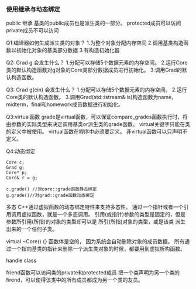 ### 使用继承与动态绑定

public 继承
基类的public成员也是派生类的一部分。
protected成员可以访问
private成员不可以访问


Q1:编译器如何生成派生类的对象？
1.为整个对象分配内存空间
2.调用基类构造函数以初始化对象的基类部分数据
3.有构造初始化器

Q2: Grad g 会发生什么？
1.分配可以存储5个数据元素的内存空间。
2.运行Core类的默认构造函数对g对象的Core类部分数据成员进行初始化。
3.调用Grad的默认构造函数。

Q3: Grad g(cin) 会发生什么？
1.分配可以存储5个数据元素的内存空间。
2.运行Core类的默认构造函数。
3.调用Grad(std::istream& is)构造函数为name，midterm，final和homework成员数据进行初始化。


Q3:virtual函数
grade是virtual函数，可以保证compare_grades函数执行时，将由参数的实际类型来决定调用基类or派生类的grade函数。
virtual关键字只能在类的定义中被使用。
virtual函数在程序中必须要定义。
非virtual函数可以只声明不定义。


Q4:动态绑定
```
Core c;
Grad g;
Core* p;
Core& r = g;

c.grade() //对core::grade函数静态绑定
g.grade()//对grad::grade函数动态绑定
```
多态
C++通过虚拟函数的动态绑定特性来支持多态性。
通过一个指针或者一个引用调用虚拟函数，就是一个多态调用。
引用(或指针)参数的类型是固定的，但是参数所引用(所指)的对象的类型却可以是 所引(所指)对象的类型，或是该类
派生出来的一个任何子类。

virtual ~Core() {}
函数体是空的， 因为系统会自动删除对象的成员数据。
所有通过一个指向基类的指针来删除一个派生类对象的时候，都要用到虚拟析构函数。


handle class


friend函数可以访问类的private和protected成员
把一个类声明为另一个类的firend，可以使得该类中的所有成员都成为另一个类的友员。
